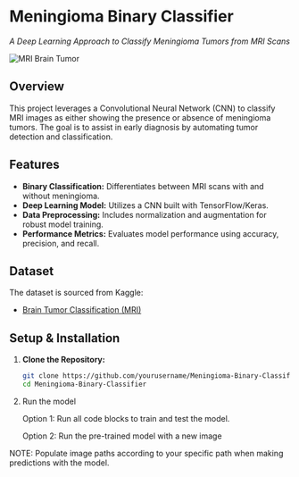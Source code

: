 # Meningioma Binary Classifier

_A Deep Learning Approach to Classify Meningioma Tumors from MRI Scans_

![MRI Brain Tumor](https://upload.wikimedia.org/wikipedia/commons/6/66/Brain_MRI.jpg)

## Overview

This project leverages a Convolutional Neural Network (CNN) to classify MRI images as either showing the presence or absence of meningioma tumors. The goal is to assist in early diagnosis by automating tumor detection and classification.

## Features

- **Binary Classification:** Differentiates between MRI scans with and without meningioma.
- **Deep Learning Model:** Utilizes a CNN built with TensorFlow/Keras.
- **Data Preprocessing:** Includes normalization and augmentation for robust model training.
- **Performance Metrics:** Evaluates model performance using accuracy, precision, and recall.

## Dataset

The dataset is sourced from Kaggle:

- [Brain Tumor Classification (MRI)](https://www.kaggle.com/datasets/sartajbhuvaji/brain-tumor-classification-mri)

## Setup & Installation

1. **Clone the Repository:**

   ```bash
   git clone https://github.com/yourusername/Meningioma-Binary-Classifier.git
   cd Meningioma-Binary-Classifier
   ```

2. Run the model

   Option 1: Run all code blocks to train and test the model.

   Option 2: Run the pre-trained model with a new image

NOTE: Populate image paths according to your specific path when making predictions with the model.